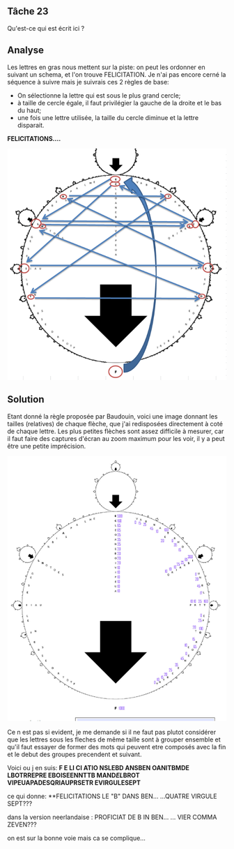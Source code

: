 
## Tâche 23

Qu'est-ce qui est écrit ici ?

## Analyse

Les lettres en gras nous mettent sur la piste: on peut les ordonner en suivant un schema, et l'on trouve FELICITATION. Je n'ai pas encore cerné la séquence à suivre mais je suivrais ces 2 règles de base:
* On sélectionne la lettre qui est sous le plus grand cercle;
* à taille de cercle égale, il faut privilégier la gauche de la droite et le bas du haut;
* une fois une lettre utilisée, la taille du cercle diminue et la lettre disparait.

**FELICITATIONS....**

![Symbole](23.png)

## Solution

Etant donné la règle proposée par Baudouin, voici une image donnant les tailles (relatives) de chaque flèche, que j'ai redisposées directement à coté de chaque lettre. Les plus petites flèches sont assez difficile à mesurer, car il faut faire des captures d'écran au zoom maximum pour les voir, il y a peut être une petite imprécision.

![Arrow Size](23-ArrowSize.jpg)


Ce n est pas si evident, je me demande si il ne faut pas plutot considérer que les lettres sous les fleches de même taille sont à grouper ensemble et qu'il faut essayer de former des mots  qui peuvent etre composés avec la fin et le debut des groupes precendent et suivant.

Voici ou j en suis: **F E LI CI ATIO NSLEBD ANSBEN OANITBMDE LBOTRREPRE EBOISEENNTTB MAND*EL*BROT VIPEUAPADESQRIAUPRSETR EVIRGULESEPT**

ce qui donne: **FELICITATIONS LE "B" DANS BEN... ...QUATRE VIRGULE SEPT??? 

dans la version neerlandaise : PROFICIAT DE B IN BEN... ... VIER COMMA ZEVEN???

on est sur la bonne voie mais ca se complique...
